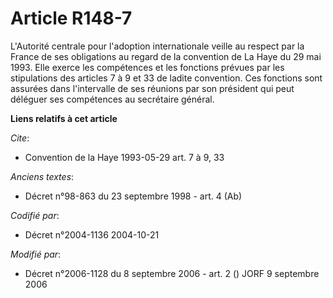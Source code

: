 # Article R148-7

L'Autorité centrale pour l'adoption internationale veille au respect par la France de ses obligations au regard de la
convention de La Haye du 29 mai 1993. Elle exerce les compétences et les fonctions prévues par les stipulations des articles
7 à 9 et 33 de ladite convention. Ces fonctions sont assurées dans l'intervalle de ses réunions par son président qui peut
déléguer ses compétences au secrétaire général.

**Liens relatifs à cet article**

_Cite_:

  - Convention de la Haye 1993-05-29 art. 7 à 9, 33

_Anciens textes_:

  - Décret n°98-863 du 23 septembre 1998 - art. 4 (Ab)

_Codifié par_:

  - Décret n°2004-1136 2004-10-21

_Modifié par_:

  - Décret n°2006-1128 du 8 septembre 2006 - art. 2 () JORF 9 septembre 2006
